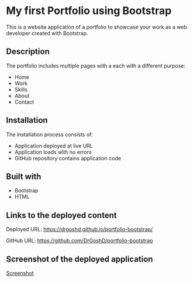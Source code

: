 # My first Portfolio using Bootstrap
This is a website application of a portfolio to showcase your work as a web developer created with Bootstrap.


## Description
The portfolio includes multiple pages with a each with a different purpose:

- Home
- Work
- Skills
- About
- Contact

## Installation
The installation process consists of:

- Application deployed at live URL
- Application loads with no errors
- GitHub repository contains application code

## Built with

- Bootstrap
- HTML

## Links to the deployed content

Deployed URL: https://drgoshd.github.io/portfolio-bootstrap/ 

GitHub URL: https://github.com/DrGoshD/portfolio-bootstrap


## Screenshot of the deployed application

[Screenshot](./css/images/Screenshot.jpg)